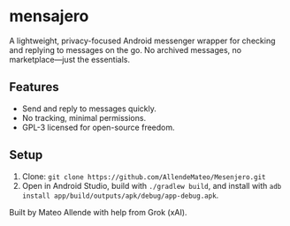 # mensajero

A lightweight, privacy-focused Android messenger wrapper for checking and replying to messages on the go. No archived messages, no marketplace—just the essentials.

## Features
- Send and reply to messages quickly.
- No tracking, minimal permissions.
- GPL-3 licensed for open-source freedom.

## Setup
1. Clone: `git clone https://github.com/AllendeMateo/Mesenjero.git`
2. Open in Android Studio, build with `./gradlew build`, and install with `adb install app/build/outputs/apk/debug/app-debug.apk`.

Built by Mateo Allende with help from Grok (xAI). 
